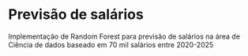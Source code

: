 # Previsão de salários

Implementação de Random Forest para previsão de salários na área de Ciência de dados baseado em 70 mil salários entre 2020-2025
